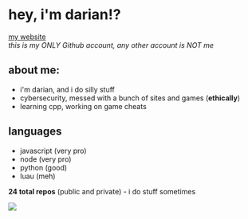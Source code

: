 # hey, i'm darian!?
[my website](https://dariandev.com)
<br>
*this is my ONLY Github account, any other account is NOT me*

## about me:
- i'm darian, and i do silly stuff
- cybersecurity, messed with a bunch of sites and games (**ethically**)
- learning cpp, working on game cheats

## languages
- javascript (very pro)
- node (very pro)
- python (good)
- luau (meh)

**24 total repos** (public and private) - i do stuff sometimes

![](https://komarev.com/ghpvc/?username=justDarian)
